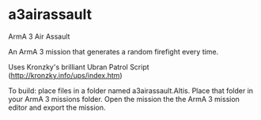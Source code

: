 a3airassault
============

ArmA 3 Air Assault

An ArmA 3 mission that generates a random firefight every time.

Uses Kronzky's brilliant Ubran Patrol Script (http://kronzky.info/ups/index.htm)

To build: place files in a folder named a3airassault.Altis. Place that folder in your ArmA 3 missions folder. Open the mission the the ArmA 3 mission editor and export the mission.